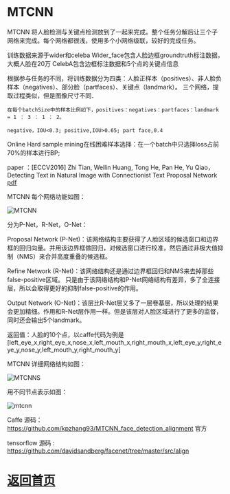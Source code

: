 
# MTCNN

MTCNN 将人脸检测与关键点检测放到了一起来完成。整个任务分解后让三个子网络来完成。每个网络都很浅，使用多个小网络级联，较好的完成任务。


训练数据来源于wider和celeba 
	Wider_face包含人脸边框groundtruth标注数据，大概人脸在20万
	CelebA包含边框标注数据和5个点的关键点信息

根据参与任务的不同，将训练数据分为四类：人脸正样本（positives）、非人脸负样本（negatives）、部分脸（partfaces）、关键点（landmark）。
三个网络，提取过程类似，但是图像尺寸不同．

	在每个batchSize中的样本比例如下，positives：negatives：partfaces：landmark = 1 ： 3 ： 1 ： 2。

	negative，IOU<0.3; positive,IOU>0.65; part face,0.4

Online Hard sample mining在线困难样本选择：在一个batch中只选择loss占前70%的样本进行BP;

paper ：[ECCV2016] Zhi Tian, Weilin Huang, Tong He, Pan He, Yu Qiao，Detecting Text in Natural Image with Connectionist Text Proposal Network [pdf](https://arxiv.org/pdf/1609.03605.pdf) 

MTCNN 每个网络功能如图：

![MTCNN](https://github.com/weslynn/graphic-deep-neural-network/blob/master/otherpic/facepic/mtcnn.png)

分为P-Net，R-Net，O-Net：

Proposal Network (P-Net)：该网络结构主要获得了人脸区域的候选窗口和边界框的回归向量。并用该边界框做回归，对候选窗口进行校准，然后通过非极大值抑制（NMS）来合并高度重叠的候选框。

Refine Network (R-Net)：该网络结构还是通过边界框回归和NMS来去掉那些false-positive区域。
只是由于该网络结构和P-Net网络结构有差异，多了全连接层，所以会取得更好的抑制false-positive的作用。

Output Network (O-Net)：该层比R-Net层又多了一层卷基层，所以处理的结果会更加精细。作用和R-Net层作用一样。但是该层对人脸区域进行了更多的监督，同时还会输出5个landmark。

返回值：人脸的10个点，以caffe代码为例是[left_eye_x,right_eye_x,nose_x,left_mouth_x,right_mouth_x,left_eye_y,right_eye_y,nose_y,left_mouth_y,right_mouth_y]

MTCNN 详细网络结构如图：

![MTCNNS](https://github.com/weslynn/graphic-deep-neural-network/blob/master/otherpic/facepic/mtcnn_struct.png)

用不同节点表示如图：

![mtcnn](https://github.com/weslynn/graphic-deep-neural-network/blob/master/modelpic/face/mtcnn.png)


 Caffe 源码：https://github.com/kpzhang93/MTCNN_face_detection_alignment 官方

 tensorflow 源码 : https://github.com/davidsandberg/facenet/tree/master/src/align 



# [返回首页](https://github.com/weslynn/graphic-deep-neural-network/)